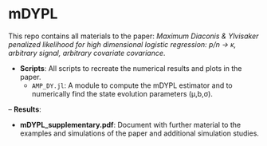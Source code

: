 # mDYPL
This repo contains all materials to the paper: *Maximum Diaconis & Ylvisaker penalized likelihood for high dimensional logistic regression: p/n → κ, arbitrary signal, arbitrary covariate covariance*.

- **Scripts**: All scripts to recreate the numerical results and plots in the paper. 
	- `AMP_DY.jl`: A module to compute the mDYPL estimator and to numerically find the state evolution parameters (μ,b,σ).

– **Results**: 
- **mDYPL_supplementary.pdf**: Document with further material to the examples and simulations of the paper and additional simulation studies.

